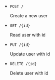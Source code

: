 * `POST /` 

  Create a new user
* `GET /{id}`

  Read user with id
* `PUT /{id}` 

  Update user with id
* `DELETE /{id}`

  Delete user with id
